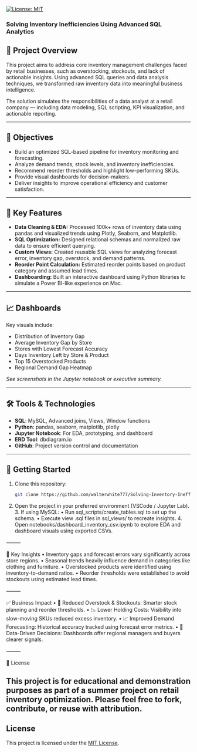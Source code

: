 [![License: MIT](https://img.shields.io/badge/License-MIT-yellow.svg)](LICENSE)
### Solving Inventory Inefficiencies Using Advanced SQL Analytics

## 🛒 Project Overview

This project aims to address core inventory management challenges faced by retail businesses, such as overstocking, stockouts, and lack of actionable insights. Using advanced SQL queries and data analysis techniques, we transformed raw inventory data into meaningful business intelligence.

The solution simulates the responsibilities of a data analyst at a retail company — including data modeling, SQL scripting, KPI visualization, and actionable reporting.

---

## 🎯 Objectives

- Build an optimized SQL-based pipeline for inventory monitoring and forecasting.
- Analyze demand trends, stock levels, and inventory inefficiencies.
- Recommend reorder thresholds and highlight low-performing SKUs.
- Provide visual dashboards for decision-makers.
- Deliver insights to improve operational efficiency and customer satisfaction.

---

## 🧠 Key Features

- **Data Cleaning & EDA:** Processed 100k+ rows of inventory data using pandas and visualized trends using Plotly, Seaborn, and Matplotlib.
- **SQL Optimization:** Designed relational schemas and normalized raw data to ensure efficient querying.
- **Custom Views:** Created reusable SQL views for analyzing forecast error, inventory gap, overstock, and demand patterns.
- **Reorder Point Calculation:** Estimated reorder points based on product category and assumed lead times.
- **Dashboarding:** Built an interactive dashboard using Python libraries to simulate a Power BI-like experience on Mac.

---

## 📈 Dashboards

Key visuals include:

- Distribution of Inventory Gap
- Average Inventory Gap by Store
- Stores with Lowest Forecast Accuracy
- Days Inventory Left by Store & Product
- Top 15 Overstocked Products
- Regional Demand Gap Heatmap

_See screenshots in the Jupyter notebook or executive summary._

---

## 🛠️ Tools & Technologies

- **SQL**: MySQL, Advanced joins, Views, Window functions
- **Python**: pandas, seaborn, matplotlib, plotly
- **Jupyter Notebook**: For EDA, prototyping, and dashboard
- **ERD Tool**: dbdiagram.io
- **GitHub**: Project version control and documentation

---

## 🚀 Getting Started

1. Clone this repository:
   ```bash
   git clone https://github.com/walterwhite777/Solving-Inventory-Inefficiencies-Using-Advanced-SQL-Analytics.git
  2.	Open the project in your preferred environment (VSCode / Jupyter Lab).
	3.	If using MySQL:
	•	Run sql_scripts/create_tables.sql to set up the schema.
	•	Execute view .sql files in sql_views/ to recreate insights.
	4.	Open notebooks/dashboard_inventory_csv.ipynb to explore EDA and dashboard visuals using exported CSVs.

⸻

📌 Key Insights
	•	Inventory gaps and forecast errors vary significantly across store regions.
	•	Seasonal trends heavily influence demand in categories like clothing and furniture.
	•	Overstocked products were identified using inventory-to-demand ratios.
	•	Reorder thresholds were established to avoid stockouts using estimated lead times.

⸻

✅ Business Impact
	•	🔄 Reduced Overstock & Stockouts: Smarter stock planning and reorder thresholds.
	•	📉 Lower Holding Costs: Visibility into slow-moving SKUs reduced excess inventory.
	•	📈 Improved Demand Forecasting: Historical accuracy tracked using forecast error metrics.
	•	🧭 Data-Driven Decisions: Dashboards offer regional managers and buyers clearer signals.

⸻

📄 License

This project is for educational and demonstration purposes as part of a summer project on retail inventory optimization. Please feel free to fork, contribute, or reuse with attribution.
   ---

## License
This project is licensed under the [MIT License](LICENSE).
